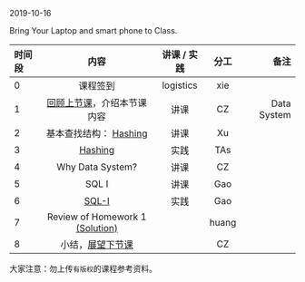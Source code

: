 2019-10-16

Bring Your Laptop and smart phone  to Class. 

|时间段     |  内容    | 讲课 / 实践     |  分工  |  备注       |
| :---      |   :----:    |   :----:    |    :----:    | ---: |
|   0       |  课程签到     |  logistics   |     xie     |        |
|   1       |  [回顾上节课](../WW5/WW5-Plan.md)，介绍本节课内容     |  讲课    |     CZ     |   Data System      |
|   2       |  基本查找结构： [Hashing](BDMI_Hashing.pdf)                                   |  讲课    |     Xu     |         |
|   3       |  [Hashing](../cs161-2018/lecture8_hashing.ipynb)   |  实践    |     TAs     |         |
|   4       |  Why Data System?   |   讲课    |     CZ     |         |
|   5       |  SQL I   |   讲课    |     Gao     |         |
|   6       |  [SQL-I](../cs145-2018)    |   实践    |     Gao     |         |
|   7       |  Review of Homework 1 [(Solution)](https://github.com/saturn-lab/BDMI-2019A/blob/master/Course-Projects/hw1_solution.py)    |        |     huang     |         |
|   8       |  小结，[展望下节课](../WW7/WW7-Plan.md)    |        |     CZ     |         |



大家注意：勿上传``有版权``的课程参考资料。
